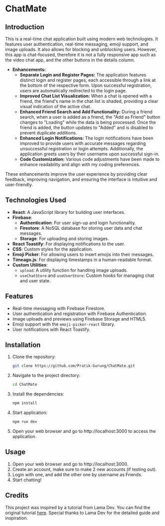 # ChatMate

## Introduction
This is a real-time chat application built using modern web technologies. It features user authentication, real-time messaging, emoji support, and image uploads. It also allows for blocking and unblocking users. However, this app is chat-focused, therefore it is not a fully responsive app such as the video chat app, and the other buttons in the details column.

- **Enhancements:** 
  - **Separate Login and Register Pages:** The application features distinct login and register pages, each accessible through a link at the bottom of the respective form. Upon successful registration, users are automatically redirected to the login page.
  - **Improved Chat List Visualization:** When a chat is opened with a friend, the friend's name in the chat list is shaded, providing a clear visual indication of the active chat.
  - **Enhanced Friend Search and Add Functionality:** During a friend search, when a user is added as a friend, the "Add as Friend" button changes to "Loading" while the data is being processed. Once the friend is added, the button updates to "Added" and is disabled to prevent duplicate additions.
  - **Enhanced Login Notifications:** The login notifications have been improved to provide users with accurate messages regarding unsuccessful registration or login attempts. Additionally, the application greets users by their username upon successful sign-in.
  - **Code Customization:** Various code adjustments have been made to enhance readability and align with my coding preferences.

These enhancements improve the user experience by providing clear feedback, improving navigation, and ensuring the interface is intuitive and user-friendly.

## Technologies Used

- **React**: A JavaScript library for building user interfaces.
- **Firebase**:
  - **Authentication**: For user sign-up and login functionality.
  - **Firestore**: A NoSQL database for storing user data and chat messages.
  - **Storage**: For uploading and storing images.
- **React Toastify**: For displaying notifications to the user.
- **CSS**: Custom styles for the application.
- **Emoji Picker**: For allowing users to insert emojis into their messages.
- **Timeago.js**: For displaying timestamps in a human-readable format.
- **Custom Utilities**:
  - `upload`: A utility function for handling image uploads.
  - `useChatStore` and `useUserStore`: Custom hooks for managing chat and user state.

## Features

- Real-time messaging with Firebase Firestore.
- User authentication and registration with Firebase Authentication.
- Image uploads and previews using Firebase Storage and HTML5.
- Emoji support with the `emoji-picker-react` library.
- User notifications with React Toastify.

## Installation

1. Clone the repository:
   ```bash
   git clone https://github.com/Pratik-Gurung/ChatMate.git
2. Navigate to the project directory:
   ```bash
   cd ChatMate
3. Install the dependencies:
   ```bash
   npm install
4. Start application:
   ```bash
   npm run dev
5. Open your web browser and go to http://localhost:3000 to access the application.

## Usage
1. Open your web browser and go to http://localhost:3000.
2. Create an account, make sure to make 2 new accounts (if testing out).
3. Login with one, and add the other one by username as Friends.
4. Start chatting!

## Credits
This project was inspired by a tutorial from Lama Dev. You can find the original tutorial [here](https://www.youtube.com/watch?v=domt_Sx-wTY&ab_channel=LamaDev). Special thanks to Lama Dev for the detailed guide and inspiration.

